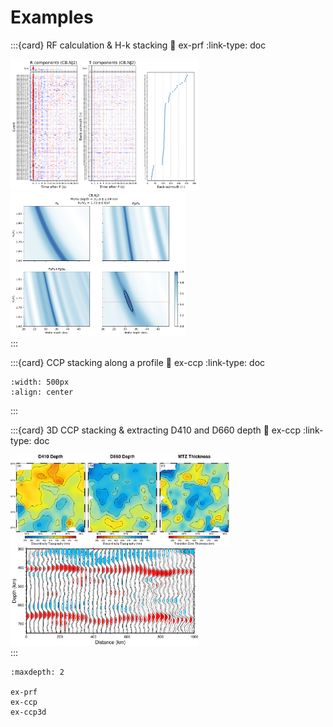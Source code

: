 # Examples

:::{card} RF calculation & H-k stacking
:link: ex-prf
:link-type: doc

<div class="center">
<img src="../_static/plotrt.png" width="300px">
<img src="../_static/CB.NJ2.png" width="280px">
</div>
:::

:::{card} CCP stacking along a profile
:link: ex-ccp
:link-type: doc

```{image} ../_static/profile_ZX.png
:width: 500px
:align: center
```
:::

:::{card} 3D CCP stacking & extracting D410 and D660 depth
:link: ex-ccp
:link-type: doc

<div class="center">
<img src="../_static/mtz.png" width="350px">
<img src="../_static/profile.png" width="300px">
</div>
:::

```{toctree}
:maxdepth: 2

ex-prf
ex-ccp
ex-ccp3d
```
